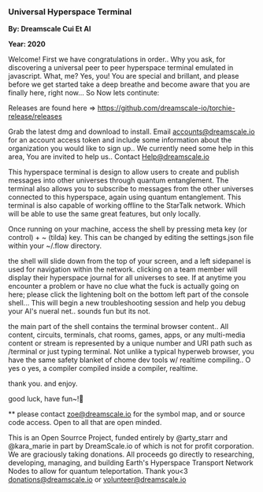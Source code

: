 ### Universal Hyperspace Terminal

**By: Dreamscale Cui Et Al**

**Year: 2020**

Welcome! First we have congratulations in order.. Why you ask, for discovering a universal peer to peer hyperspace terminal emulated in javascript. What, me? Yes, you! You are special and brillant, and please before we get started take a deep breathe and become aware that you are finally here, right now... So Now lets continute:

Releases are found here => https://github.com/dreamscale-io/torchie-release/releases

Grab the latest dmg and download to install. Email accounts@dreamscale.io for an account access token and include some information about the organization you would like to sign up.. We currently need some help in this area, You are invited to help us.. Contact Help@dreamscale.io

This hyperspace terminal is design to allow users to create and publish messages into other universes through quantum entanglement. The terminal also allows  you  to subscribe to messages from  the other universes connected to this hyperspace, again using quantum entanglement. This terminal is also capable of working offline  to the StarTalk network. Which will be able to use the same great  features,   but only locally.

Once running on your machine, access the shell by pressing meta key (or control) + ~ (tilda) key. This can be changed by editing the settings.json file within  your ~/.flow directory.

the shell will  slide   down from the top of your screen, and a left sidepanel is used for navigation within the network. clicking on a team member will display  their hyperspace journal for all universes to see. If at anytime you encounter a  problem or have no  clue what     the fuck is actually going on here;  please click the lightening bolt  on the bottom left part of the console shell... This will   begin a new troubleshooting session and help you debug  your AI's nueral net.. sounds fun but its not.

the main part of the  shell contains the terminal browser content.. All content, circuits, terminals, chat rooms, games, apps, or any multi-media content  or stream is represented by a unique number and   URI path such as /terminal or just typing terminal. Not unlike a typical hyperweb browser, you have the same safety blanket  of chome dev tools w/ realtime compiling.. O yes o yes, a compiler compiled inside a compiler, realtime.

thank you. and  enjoy.

good luck,
have fun~!

** please  contact zoe@dreamscale.io for   the symbol map, and or source code access. Open to all that are open minded.

This is  an  Open Sourrce Project, funded entirely by @arty_starr and @kara_marie in part by DreamScale.io of which is not for profit corporation. We are  graciously taking donations. All proceeds go directly to researching, developing,  managing, and building Earth's Hyperspace Transport Network Nodes to allow for quantum teleportation. Thank you<3 donations@dreamscale.io or volunteer@dreamscale.io


